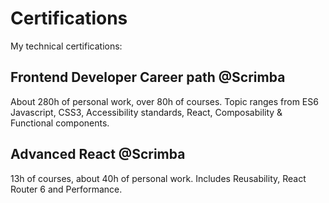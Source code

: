 # Certifications
My technical certifications:

## Frontend Developer Career path @Scrimba
About 280h of personal work, over 80h of courses. Topic ranges from ES6 Javascript, CSS3, Accessibility standards, React, Composability & Functional components. 

## Advanced React @Scrimba
13h of courses, about 40h of personal work. Includes Reusability, React Router 6 and Performance.
